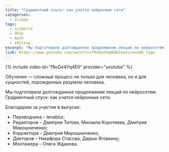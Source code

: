 ```yaml
---
title: "Градиентный спуск: как учатся нейронные сети"
categories:
  - scipop
tags:
  - sciberia
  - 3b1b
  - math
  - editing
excerpt: "Мы подготовили долгожданное продолжение лекций по нейросетям. Обучение сложный процесс не только для человека, но и для сущностей, порожденных разумом человека."
link: https://www.youtube.com/watch?v=f9oDe4Yq4E0&feature=emb_logo
---
```



{% include video id="f9oDe4Yq4E0" provider="youtube" %}

Обучение — сложный процесс не только для человека, но и для сущностей, порожденных разумом человека.

Мы подготовили долгожданное продолжение лекций по нейросетям. Градиентный спуск: как учатся нейронные сети.

Благодарим за участие в выпуске:
* Переводчика – lenablur;
* Редакторов – Дмитрия Титова, Михаила Коротеева, Дмитрия Мирошниченко;
* Корректора – Дмитрия Мирошниченко;
* Дикторов – Никифора Стасова, Дарью Яговкину;
* Монтажера – Олега Жданова.